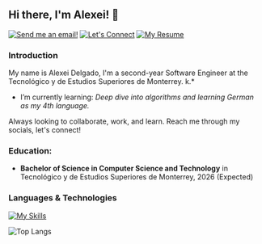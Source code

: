 ## Hi there, I'm Alexei! 👋
[![Send me an email!](https://shields.io/badge/A01637405@tec.mx-purple?style=for-the-badge)](mailto:A01637405@tec.mx)
[![Let's Connect](https://shields.io/badge/let's%20connect!-blue?logo=linkedin&style=for-the-badge)](https://linkedin.com/in/alexei-delgado-5729b8266)
[![My Resume](https://shields.io/badge/%F0%9F%93%84%20my%20r%C3%A9sum%C3%A9-gray?&style=for-the-badge)]()

### Introduction
My name is Alexei Delgado, I'm a second-year Software Engineer at the Tecnológico y de Estudios Superiores de Monterrey. k.*
- I’m currently learning: *Deep dive into algorithms and learning German as my 4th language.*

Always looking to collaborate, work, and learn. Reach me through my socials, let's connect!

### Education:
- **Bachelor of Science in Computer Science and Technology** in Tecnológico y de Estudios Superiores de Monterrey, 2026 (Expected)

### Languages & Technologies
[![My Skills](https://skillicons.dev/icons?i=c,cpp,js,html,css,matlab,py,r,github)](https://skillicons.dev) 

![Top Langs](https://github-readme-stats.vercel.app/api/top-langs/?username=alexeiddg&layout=compact)
